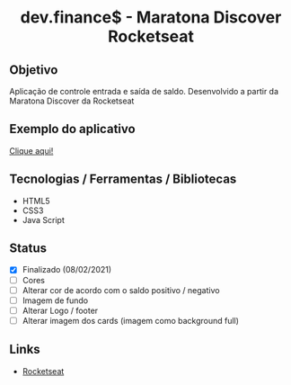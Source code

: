 <h1 align="center">dev.finance$ - Maratona Discover Rocketseat</h1>

## Objetivo
Aplicação de controle entrada e saída de saldo. Desenvolvido a partir da Maratona Discover da Rocketseat

## Exemplo do aplicativo
[Clique aqui!](https://paulo-hst.github.io/maratona-discover/)

## Tecnologias / Ferramentas / Bibliotecas
- HTML5
- CSS3
- Java Script

## Status
- [x] Finalizado (08/02/2021)
- [ ] Cores
- [ ] Alterar cor de acordo com o saldo positivo / negativo
- [ ] Imagem de fundo
- [ ] Alterar Logo / footer
- [ ] Alterar imagem dos cards (imagem como background full)

## Links
- [Rocketseat](https://app.rocketseat.com.br/)
